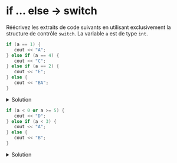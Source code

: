 # if ... else -> switch
 
Réécrivez les extraits de code suivants en utilisant exclusivement la structure de contrôle `switch`. La variable `a` est de type `int`. 

~~~cpp 
if (a == 1) {
   cout << "A";
} else if (a == 4) {
   cout << "C"; 
} else if (a == 2) {
   cout << "E";
} else {
   cout << "BA";
}        
~~~

<details>
<summary>Solution</summary>

~~~cpp 
switch (a) {
   default : cout << "B"; 
   case 1 : cout << "A"; break;
   case 4 : cout << "C"; break;
   case 2 : cout << "E"; break;
}   
~~~

</details>

~~~cpp 
if (a < 0 or a >= 5) {
   cout << "D";
} else if (a < 3) {
   cout << "A";
} else {
   cout << "B";
}  
~~~

<details>
<summary>Solution</summary>

~~~cpp 
switch (a) {
   case 0:
   case 1:
   case 2: cout << "A"; break;
   case 3:
   case 4: cout << "B"; break;
   default: cout << "D"; break; 
}   
~~~
</details>